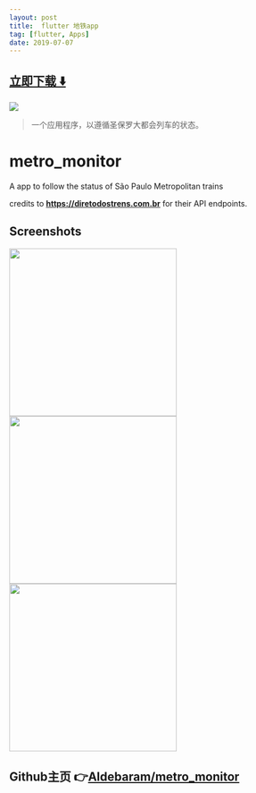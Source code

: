 ```yaml
---
layout: post
title:  flutter 地铁app
tag: [flutter, Apps]
date: 2019-07-07
---
```


 


## [立即下载 ️⬇️ ](https://codeload.github.com/Aldebaram/metro_monitor/zip/master) 


 
![](https://flutterawesome.com/content/images/2019/06/metro_monitorx.jpg)
 
>
> 一个应用程序，以遵循圣保罗大都会列车的状态。
>

 
# metro_monitor

A app to follow the status of São Paulo Metropolitan trains


credits to **https://diretodostrens.com.br** for their API endpoints.

## Screenshots


<img src="https://imgur.com/c2X6g3X.png" width="300" height="auto"/>

<img src="https://imgur.com/HmpeOFj.png" width="300" height="auto"/>

<img src="https://imgur.com/diQh90M.png" width="300" height="auto"/>



## Github主页 👉[Aldebaram/metro_monitor](http://github.com/Aldebaram/metro_monitor)